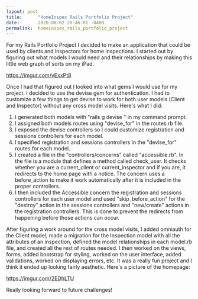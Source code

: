 ```yaml
---
layout: post
title:      "HomeInspex Rails Portfolio Project"
date:       2020-08-02 20:46:01 -0400
permalink:  homeinspex_rails_portfolio_project
---
```



For my Rails Portfolio Project I decided to make an application that could be used by clients and inspectors for home inspections. I started out by figuring out what models I would need and their relationships by making this little web graph of sorts on my iPad. 

https://imgur.com/vExxPt8

Once I had that figured out I looked into what gems I would use for my project. I decided to use the devise gem for authentication. I had to customize a few things to get devise to work for both user models (Client and Inspector) without any cross model visits. Here's what I did: 

1. I generated both models with "rails g devise <model>" in my command prompt.
2. I assigned both models routes using "devise_for" in the routes.rb file.
3. I exposed the devise controllers so I could customize registration and sessions controllers for each model.
4. I specified registration and sessions controllers in the "devise_for" routes for each model.
5. I created a file in the "controllers/concerns" called "accessible.rb". In the file is a module that defines a method called check_user. It checks whether you are a current_client or current_inspector and if you are, it redirects to the home page with a notice. The concern uses a before_action to make it work automatically after it is included in the proper controllers.
6. I then included the Accessible concern the registration and sessions controllers for each user model and used "skip_before_action" for the "destroy" action in the sessions controllers and "new/create" actions in the registration controllers. This is done to prevent the redirects from happening before those actions can occur.

After figuring a work around for the cross model visits, I added omniauth for the Client model, made a migration for the Inspection model with all the attributes of an inspection, defined the model relationships in each model.rb file, and created all the rest of routes needed. I then worked on the views, forms, added bootstrap for styling, worked on the user interface, added validations, worked on displaying errors, etc. It was a really fun project and I think it ended up looking fairly aesthetic. Here's a picture of the homepage:

https://imgur.com/2EDhLTU


Really looking forward to future challenges! 

